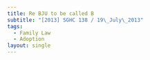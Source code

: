```yaml
---
title: Re BJU to be called B
subtitle: "[2013] SGHC 138 / 19\_July\_2013"
tags:
  - Family Law
  - Adoption
layout: single
---
```


